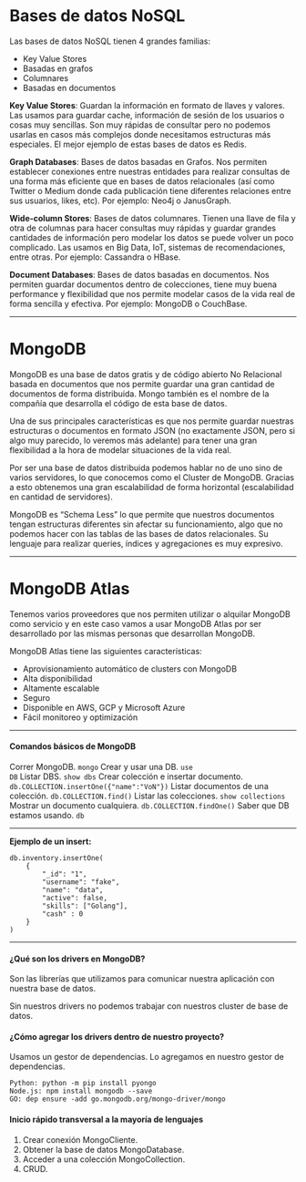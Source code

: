 # Bases de datos NoSQL

Las bases de datos NoSQL tienen 4 grandes familias: 
<ul>
<li>Key Value Stores</li>
<li>Basadas en grafos</li>
<li>Columnares</li>
<li>Basadas en documentos</li>
</ul>

<b>Key Value Stores</b>: Guardan la información en formato de llaves y valores. Las usamos para guardar cache, información de sesión de los usuarios o cosas muy sencillas. Son muy rápidas de consultar pero no podemos usarlas en casos más complejos donde necesitamos estructuras más especiales. El mejor ejemplo de estas bases de datos es Redis.

<b>Graph Databases</b>: Bases de datos basadas en Grafos. Nos permiten establecer conexiones entre nuestras entidades para realizar consultas de una forma más eficiente que en bases de datos relacionales (así como Twitter o Medium donde cada publicación tiene diferentes relaciones entre sus usuarios, likes, etc). Por ejemplo: Neo4j o JanusGraph.

<b>Wide-column Stores</b>: Bases de datos columnares. Tienen una llave de fila y otra de columnas para hacer consultas muy rápidas y guardar grandes cantidades de información pero modelar los datos se puede volver un poco complicado. Las usamos en Big Data, IoT, sistemas de recomendaciones, entre otras. Por ejemplo: Cassandra o HBase.

<b>Document Databases</b>: Bases de datos basadas en documentos. Nos permiten guardar documentos dentro de colecciones, tiene muy buena performance y flexibilidad que nos permite modelar casos de la vida real de forma sencilla y efectiva. Por ejemplo: MongoDB o CouchBase.

<hr>

# MongoDB

MongoDB es una base de datos gratis y de código abierto No Relacional basada en documentos que nos permite guardar una gran cantidad de documentos de forma distribuida. Mongo también es el nombre de la compañía que desarrolla el código de esta base de datos.

Una de sus principales características es que nos permite guardar nuestras estructuras o documentos en formato JSON (no exactamente JSON, pero si algo muy parecido, lo veremos más adelante) para tener una gran flexibilidad a la hora de modelar situaciones de la vida real.

Por ser una base de datos distribuida podemos hablar no de uno sino de varios servidores, lo que conocemos como el Cluster de MongoDB. Gracias a esto obtenemos una gran escalabilidad de forma horizontal (escalabilidad en cantidad de servidores).

MongoDB es “Schema Less” lo que permite que nuestros documentos tengan estructuras diferentes sin afectar su funcionamiento, algo que no podemos hacer con las tablas de las bases de datos relacionales. Su lenguaje para realizar queries, índices y agregaciones es muy expresivo.

<hr>

# MongoDB Atlas

Tenemos varios proveedores que nos permiten utilizar o alquilar MongoDB como servicio y en este caso vamos a usar MongoDB Atlas por ser desarrollado por las mismas personas que desarrollan MongoDB.

MongoDB Atlas tiene las siguientes características:

<ul>
<li>Aprovisionamiento automático de clusters con MongoDB</li>
<li>Alta disponibilidad</li>
<li>Altamente escalable</li>
<li>Seguro</li>
<li>Disponible en AWS, GCP y Microsoft Azure</li>
<li>Fácil monitoreo y optimización</li>
</ul>

<hr>

#### Comandos básicos de MongoDB

Correr MongoDB.
<code>mongo</code>
Crear y usar una DB.
<code>use DB</code>
Listar DBS.
<code>show dbs</code>
Crear colección e insertar documento.
<code>db.COLLECTION.insertOne({"name":"VoN"})</code>
Listar documentos de una colección.
<code>db.COLLECTION.find()</code>
Listar las colecciones.
<code>show collections</code>
Mostrar un documento cualquiera.
<code>db.COLLECTION.findOne()</code>
Saber que DB estamos usando.
<code>db</code>

<hr>

<b>Ejemplo de un insert:</b>
```
db.inventory.insertOne(
    {
        "_id": "1",
        "username": "fake",
        "name": "data",
        "active": false,
        "skills": ["Golang"],
        "cash" : 0
    }
)
```
<hr>

#### ¿Qué son los drivers en MongoDB?

Son las librerías que utilizamos para comunicar nuestra aplicación con nuestra base de datos.

Sin nuestros drivers no podemos trabajar con nuestros cluster de base de datos.

#### ¿Cómo agregar los drivers dentro de nuestro proyecto?

Usamos un gestor de dependencias. Lo agregamos en nuestro gestor de dependencias.

```
Python: python -m pip install pyongo
Node.js: npm install mongodb --save
GO: dep ensure -add go.mongodb.org/mongo-driver/mongo
```

#### Inicio rápido transversal a la mayoría de lenguajes

<ol>
<li>Crear conexión MongoCliente.</li>
<li>Obtener la base de datos MongoDatabase.</li>
<li>Acceder a una colección MongoCollection.</li>
<li>CRUD.</li>
</ol>